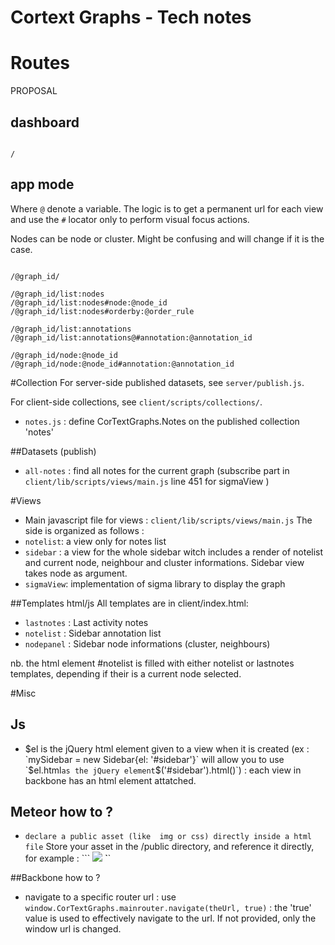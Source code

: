 Cortext Graphs - Tech notes
===========================

# Routes

PROPOSAL



## dashboard

```

/

```

## app mode

Where `@` denote a variable. The logic is to get a permanent url for each view and use the `#` locator only to perform visual focus actions.

Nodes can be node or cluster. Might be confusing and will change if it is the case.

```

/@graph_id/

/@graph_id/list:nodes
/@graph_id/list:nodes#node:@node_id
/@graph_id/list:nodes#orderby:@order_rule

/@graph_id/list:annotations
/@graph_id/list:annotations@#annotation:@annotation_id

/@graph_id/node:@node_id
/@graph_id/node:@node_id#annotation:@annotation_id

```

#Collection
For server-side published datasets, see `server/publish.js`.



For client-side collections, see `client/scripts/collections/`. 
- `notes.js` : define CorTextGraphs.Notes on the published collection 'notes'

##Datasets (publish)
- `all-notes` : find all notes for the current graph (subscribe part in `client/lib/scripts/views/main.js` line 451 for sigmaView )

#Views

- Main javascript file for views : `client/lib/scripts/views/main.js`
The side is organized as follows : 
- `notelist`: a view only for notes list
- `sidebar` : a view for the whole sidebar witch includes a render of notelist and current node, neighbour and cluster informations. Sidebar view takes node as argument.
- `sigmaView`: implementation of sigma library to display the graph

##Templates html/js
All templates are in client/index.html: 
- `lastnotes` : Last activity notes
- `notelist` : Sidebar annotation list
- `nodepanel` : Sidebar node informations (cluster, neighbours)

nb.  the html element #notelist is filled with either notelist or lastnotes templates, depending if their is a current node selected.

#Misc
## Js
- $el is the jQuery html element given to a view when it is created (ex : `mySidebar = new Sidebar{el: '#sidebar'}` will allow you to use `$el.html` as the jQuery element `$('#sidebar').html()`) : each view in backbone has an html element attatched.

## Meteor how to ?
- `declare a public asset (like  img or css) directly inside a html file` 
Store your asset in the /public directory, and reference it directly, for example : 
    ``` <img src='logo-cortext.png'/> ̀`` 

##Backbone how to ?
- navigate to a specific router url : 
use ```window.CorTextGraphs.mainrouter.navigate(theUrl, true)``` : the 'true' value is used to effectively navigate to the url. If not provided, only the window url is changed.